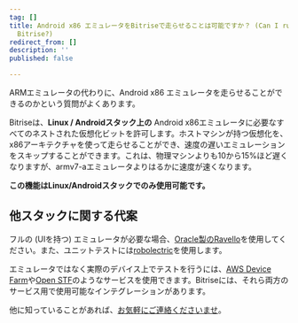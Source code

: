 ```yaml
---
tag: []
title: Android x86 エミュレータをBitriseで走らせることは可能ですか？ (Can I run Android x86 Emulator on
  Bitrise?)
redirect_from: []
description: ''
published: false

---
```

ARMエミュレータの代わりに、Android x86 エミュレータを走らせることができるのかという質問がよくあります。

Bitriseは、**Linux / Androidスタック上の** Android x86エミュレータに必要なすべてのネストされた仮想化ビットを許可します。ホストマシンが持つ仮想化を、x86アーキテクチャを使って走らせることができ、速度の遅いエミュレーションをスキップすることができます。これは、物理マシンよりも10から15%ほど遅くなりますが、armv7-aエミュレータよりはるかに速度が速くなります。

**この機能はLinux/Androidスタックでのみ使用可能です。**

## 他スタックに関する代案

フルの (UIを持つ) エミュレータが必要な場合、[Oracle製のRavello](https://www.ravellosystems.com/)を使用してください。また、ユニットテストには[robolectric](http://robolectric.org/)を使用します。

エミュレータではなく実際のデバイス上でテストを行うには、[AWS Device Farm](https://aws.amazon.com/jp/device-farm/)や[Open STF](https://openstf.io/)のようなサービスを使用できます。Bitriseには、それら両方のサービス用で使用可能なインテグレーションがあります。

他に知っていることがあれば、[お気軽にご連絡くださいませ](https://www.bitrise.io/contact)。